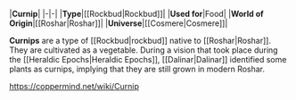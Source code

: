 |**Curnip**|
|-|-|
|**Type**|[[Rockbud\|Rockbud]]|
|**Used for**|Food|
|**World of Origin**|[[Roshar\|Roshar]]|
|**Universe**|[[Cosmere\|Cosmere]]|

**Curnips** are a type of [[Rockbud\|rockbud]] native to [[Roshar\|Roshar]]. They are cultivated as a vegetable.
During a vision that took place during the [[Heraldic Epochs\|Heraldic Epochs]], [[Dalinar\|Dalinar]] identified some plants as curnips, implying that they are still grown in modern Roshar.



https://coppermind.net/wiki/Curnip